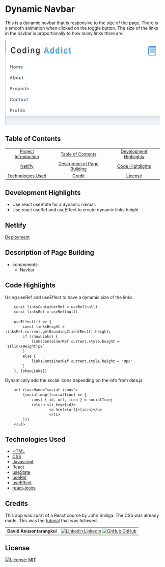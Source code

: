 # Dynamic Navbar

This is a dynamic navbar that is responsive to the size of the page. There is a smooth animation when clicked on the toggle button. The size of the links in the navbar is proportionally to how many links there are.

![screenshot](screenshot.png)

## Table of Contents

|                                         |                                                               |                                                  |
| :-------------------------------------: | :-----------------------------------------------------------: | :----------------------------------------------: |
| [Project Introduction](#Dynamic-Navbar) |            [Table of Contents](#table-of-contents)            | [Development Highlights](development-highlights) |
|           [Netlify](#Netlify)           | [Description of Page Building](#Description-of-Page-Building) |       [Code Hightlights](#code-highlights)       |
| [Technologies Used](#Technologies-Used) |                      [Credit](#Credits)                       |               [License](#License)                |

## Development Highlights

- Use react useState for a dynamic navbar.
- Use react useRef and useEffect to create dynamic links height.

## Netlify

[Deployment](https://dynamic-navbar-david.netlify.app/)

## Description of Page Building

- components
    <ul>
       <li> Navbar </li>
    </ul>

## Code Highlights

Using useRef and useEffect to have a dynamic size of the links.

```
    const linksContainerRef = useRef(null)
    const linksRef = useRef(null)

    useEffect(() => {
        const linksHeight = linksRef.current.getBoundingClientRect().height;
        if (showLinks) {
            linksContainerRef.current.style.height = `${linksHeight}px`
        }
        else {
            linksContainerRef.current.style.height = "0px"
        }
    }, [showLinks])
```

Dynamically add the social icons depending on the info from data.js

```
    <ul className="social-icons">
        {social.map((socialIcon) => {
            const { id, url, icon } = socialIcon;
            return <li key={id}>
                    <a href={url}>{icon}</a>
                    </li>
        })}
    </ul>
```

## Technologies Used

- [HTML](https://developer.mozilla.org/en-US/docs/Web/HTML)
- [CSS](https://developer.mozilla.org/en-US/docs/Web/CSS)
- [Javascript](https://developer.mozilla.org/en-US/docs/Web/JavaScript)
- [React](https://reactjs.org/)
- [useState](https://reactjs.org/docs/hooks-state.html)
- [useRef](https://reactjs.org/docs/hooks-reference.html#useref)
- [useEffect](https://reactjs.org/docs/hooks-reference.html#useeffect)
- [react-icons](https://react-icons.github.io/react-icons/)

## Credits

This app was apart of a React course by John Smilga. The CSS was already made. This was the [tutorial](https://www.youtube.com/watch?v=a_7Z7C_JCyo&t=11443s) that was followed.

|                           |                                                                                                                                                                                                       |
| ------------------------- | ----------------------------------------------------------------------------------------------------------------------------------------------------------------------------------------------------- |
| **David Anusontarangkul** | [![Linkedin](https://i.stack.imgur.com/gVE0j.png) LinkedIn](https://www.linkedin.com/in/anusontarangkul/) [![GitHub](https://i.stack.imgur.com/tskMh.png) GitHub](https://github.com/anusontarangkul) |

## License

[![License: MIT](https://img.shields.io/badge/License-MIT-yellow.svg)](https://opensource.org/licenses/MIT)
